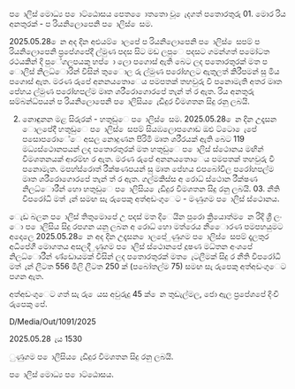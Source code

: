 ප ොලිස් මොධ්‍ය ප ොට්ඨොසය පෙත ෙොතතො වූ ෙැදගත් පතොරතුරු 01. මොර රිය අනතුරක් - ප රියනිලොපෙනි ප ොලිස් ෙසම.

2025.05.28 ෙන අද දින අළුයම් ොලපේ ප රියනිලොපෙනි ප ොලිස් ෙසපම් ප රියනිලොපෙනි ප්‍රපේශපේදී ල්මුණ පදස සිට මඩ ලපුෙ පදසට ගමන්ගත් පමෝටත රථයකින් දි පුේගලපයකු හප් ො ලො පගොස් ඇති බෙට ලද පතොරතුරක් මත ප ොලිස් නිලධ්‍ොරින් විසින් තුෙොල රු ල්මුණ පරෝහලට ඇතුලත් කිරීපමන් සු මිය පගොස් ඇත. මරණ රුපේ අනනයතොෙය පමපතක් තහවුරු වී පනොමැති අතර මෘත පේහය ල්මුණ පරෝහපල්ම මෘත ශරීරොගොරපේ තැන් ත් ර ඇත. රිය අනතුරු සම්බන්ධ්‍පයන් ප රියනිලොපෙනි ප ොලිසිය ෙැඩිදුර විමශතන සිදු රනු ලබයි.

02. නොඳුනන මළ සිරුරක් - හතුඩුෙ ප ොලිස් ෙසම. 2025.05.28 ෙන දින උදෑසන ොලපේදී හතුඩුෙ ප ොලිස් ෙසපම් සියඹලොපගොඩ ඔළු ට්ටො ෙැපේ පසොපරොේෙ අසල නොදුණන පිරිමි මෘත ශරීරයක් ඇති බෙට 119 මධ්‍යස්ථොනපයන් ලද පතොරතුරක් මත හතුඩුෙ ප ොලිස් ස්ථොනය මඟින් විමශතනයක් ආරම්භ ර ඇත. මරණ රුපේ අනනයතොෙය පමපතක් තහවුරු වී පනොමැත. මපහ්ස්රොත් රීක්ෂණපයන් සු මෘත පේහය ළුපබෝවිල පරෝහපල්ම මෘත ශරීරොගොරපේ තැන් ත් ර ඇත. ගල්මකිස්ස අ රොධ්‍ ස්ථොන රීක්ෂණ නිලධ්‍ොරීන් හො හතුඩුෙ ප ොලිසිය ෙැඩිදුර විමශතන සිදු රනු ලබයි. 03. නීති විපරෝධි මත් ැන් සමඟ සැ රුපෙකු අත්අඩංගුෙට - මණුගම ප ොලිස් ස්ථොනය.

ෙැඩ බලන ප ොලිස් තිතුමොපේ උ පදස් මත දිෙයින පුරො ක්‍රියොත්ම ෙන රිදි ශ්‍රී ලං ො ප ොලිසිය සිදු රපගන යනු ලබන අ රොධ්‍ හො මත්රෙය නිෙොරණ පමපහයුමට අදොලෙ 2025.05.28 ෙන අද දින උදෑසන ොලපේ ුණුගම ප ොලිස් ෙසපම් දෑලතුර අධිපේගී මොගතය අසලදී ුණුගම ප ොලිස් ස්ථොනපේ දූෂණ මධ්‍තන අංශපේ නිලධ්‍ොරීන් ණ්ඩොයමක් විසින් ලද පතොරතුරක් මත ෙැටලීමක් සිදු ර නීති විපරෝධි මත් ැන් ලීටත 556 මිලි ලීටත 250 ක් (පබෝතල්ම 75) සමඟ සැ රුපෙකු අත්අඩංගුෙට පගන ඇත.

අත්අඩංගුෙට ගත් සැ රු ෙයස අවුරුදු 45 ක් ෙන තුඩැල්මල, ජො ඇල ප්‍රපේශපේ දිංචි රුපෙකු පේ.

D/Media/Out/1091/2025

2025.05.28 ැය 1530

ුණුගම ප ොලිසිය ෙැඩිදුර විමශතන සිදු රනු ලබයි.

ප ොලිස් මොධ්‍ය ප ොට්ඨොසය.